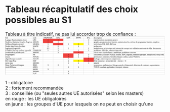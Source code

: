 # Tableau récapitulatif des choix possibles au S1

Tableau à titre indicatif, ne pas lui accorder trop de confiance :
![GitHub Logo](UES1.png)

1 : obligatoire  
2 : fortement recommandée  
3 : conseillée (ou "seules autres UE autorisées" selon les masters)  
en rouge : les UE obligatoires  
en jaune : les groupes d'UE pour lesquels on ne peut en choisir qu'une
